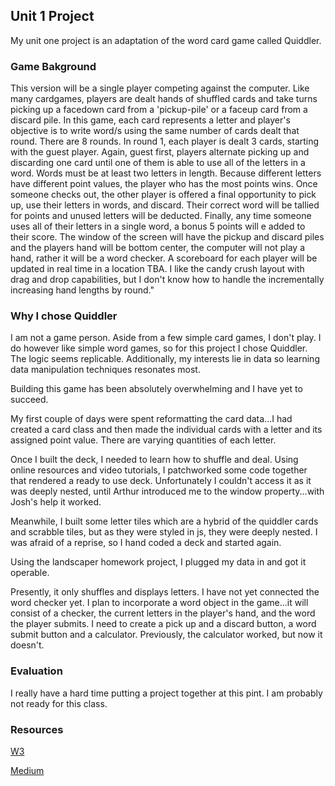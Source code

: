 ## Unit 1 Project

My unit one project is an adaptation of the word card game called Quiddler. 


### Game Bakground
This version will be a single player competing against the computer. Like many cardgames, players are dealt hands of shuffled cards and take turns picking up a facedown card from a 'pickup-pile' or a faceup card from a discard pile. In this game, each card represents a letter and player's objective is to write word/s using the same number of cards dealt that round. There are 8 rounds. In round 1, each player is dealt 3 cards, starting with the guest player. Again, guest first, players alternate picking up and discarding one card until one of them is able to use all of the letters in a word. Words must be at least two letters in length. Because different letters have different point values, the player who has the most points wins. Once someone checks out, the other player is offered a final opportunity to pick up, use their letters in words, and discard. Their correct word will be tallied for points and unused letters will be deducted. Finally, any time someone uses all of their letters in a single word, a bonus 5 points will e added to their score. The window of the screen will have the pickup and discard piles and the players hand will be bottom center, the computer will not play a hand, rather it will be a word checker. A scoreboard for each player will be updated in real time in a location TBA. I like the candy crush layout with drag and drop capabilities, but I don't know how to handle the incrementally increasing hand lengths by round."

### Why I chose Quiddler

I am not a game person. Aside from a few simple card games, I don't play. I do however like simple word games, so for this project I chose Quiddler. The logic seems replicable. Additionally, my interests lie in data so learning data manipulation techniques resonates most. 

Building this game has been absolutely overwhelming and I have yet to succeed. 

My first couple of days were spent reformatting the card data...I had created a card class and then made the individual cards with a letter and its assigned point value. There are varying quantities of each letter. 

Once I built the deck, I needed to learn how to shuffle and deal. Using online resources and video tutorials, I patchworked some code together that rendered a ready to use deck. Unfortunately I couldn't access it as it was deeply nested, until Arthur introduced me to the window property...with Josh's help it worked. 

Meanwhile, I built some letter tiles which are a hybrid of the quiddler cards and scrabble tiles, but as they were styled in js, they were deeply nested. I was afraid of a reprise, so I hand coded a deck and started again. 

Using the landscaper homework project, I plugged my data in and got it operable. 

Presently, it only shuffles and displays letters. I have not yet connected the word checker yet. I plan to incorporate a word object in the game...it will consist of a checker, the current letters in the player's hand, and the word the player submits. I need to create a pick up and a discard button, a word submit button and a calculator. Previously, the calculator worked, but now it doesn't. 

### Evaluation

I really have a hard time putting a project together at this pint. I am probably not ready for this class.





### Resources
[W3](https://www.w3schools.com/html/tryit.asp?filename=tryhtml5_draganddrop2) 

[Medium](https://medium.com/@blakeeh723/how-to-build-a-card-game-with-object-oriented-programming-c43cd2cadb3a)